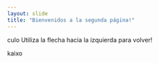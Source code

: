 ```yaml
---
layout: slide
title: "Bienvenidos a la segunda página!"
---
```

culo
Utiliza la flecha hacia la izquierda para volver!

kaixo
